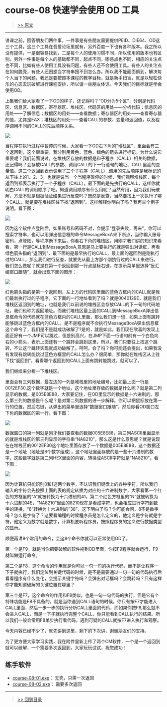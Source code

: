 # course-08 快速学会使用 OD 工具

> [>> 原文](https://www.52pojie.cn/thread-1359848-1-1.html)

------

讲课之前，回答朋友们两件事，一件事是有些朋友需要提供PEID、DIE64、OD这三个工具，这三个工具在吾爱论坛里就有，另外百度一下也有各种版本。我之所以没有提供，一是很容易找到，二是每个人的使用习惯不同，所以使用的版本也有区别。另外一件事是每个人的基础都不同，起点不同，困惑点也不同，相应的关注点也不同，比如有些人使用工具没有问题，有些人还不会使用工具。有些人的关注点在如何脱壳，有些人还困惑当字符串搜不到怎么办。所以我不能面面俱到，解决每个人当下的问题，我还是要按照本课程的教学目标，就是新手扫盲，就是以轻松快乐的心态去玩破解进行课程安排，所以请一些朋友体谅。今天我们的目标就是学会使用OD。

上集我们给大家看了一下OD的样子，还记得吗？“OD分为5个区”，分别是代码区、信息区、数据区、寄存器区、堆栈区。代码区的用处——分析代码；信息区的用处——了解信息；数据区的用处——查看数据；寄存器区的用处——查看寄存器的值，尤其是EAX；堆栈区的用处——查看CALL的参数、变量和返回值，以及程序调用不同的CALL的先后顺序关系。

![](imgs/course-08-01.png)

当程序在执行过程中暂停的时候，大家看一下OD右下角的“堆栈区”，里面会有三个返回到，这个很重要，我分别用黄色、蓝色、绿色的箭头进行标记。为什么说它重要呢？我们前面说过，在堆栈区存放的数据是和子程序（CALL）相关的数据，还记得吗？会存放CALL的参数、调用CALL的下一行语句的地址、CALL里面的变量值。这三个返回到表示调用了三个子程序（CALL）,调用的先后顺序是我标记的从下往上的1、2、3，也就是说当一个当程序暂停的时候，我们观察堆栈区，每个返回到都表示执行了一个子程序（CALL），最下面的是先执行的CALL，这样你就明白CALL的调用顺序了吧。知道调用顺序有什么用呢？当然有用，因为我们玩破解，方法不就是根据验证结果进行反查吗？既然是反查，当然要找上一次执行了哪个CALL，就是要在堆栈区往下找“返回到”。这样解释你明白了吗？我再举个例子说明，看下图：

![](imgs/course-08-02.png)

因为这个软件点登陆后，如果账号和密码不对，会提示“登录失败，再来”，你可以搜索字符串，也可以用弹出信息框的命令MessageBoxA来下断点，当你输入账号密码，点登陆，等程序断下来后，你看右下角的堆栈区，用刚才我们讲的知识来看看，第一行是CALL到MessageBoxA,意思是马上要执行的就是弹出对话框，再看绿色箭头指的“返回到”，最下面的是最早执行的CALL，最上面的返回到是刚执行过的CALL，那么我们进行反查，就要先从最上方那个刚执行过的CALL来进行。我们怎么做呢？就是在第一个返回到那一行点鼠标右键，在提示菜单里选择“反汇编窗口跟随”，就会出现下面的图示：

![](imgs/course-08-03.png)

红色箭头指的是第一个返回到，左上方的代码区里面的蓝色方框内的CALL就是我们最新执行过的子程序，它下面的一行地址看到了吗？就是0040129E，就是我们堆栈区返回到的地址，也就是我们以前说的堆栈区会存放CALL的下一句的代码地址，我们也称为返回地址。而我们堆栈区最上面的CALL到MessageBoxA弹出信息框命令的代码就在蓝色方框内的CALL里面，那么我们想一想，如果上面有跳转能够跳过蓝色方框内的CALL，是不是程序就不会执行MessageBoxA弹出信息框这个命令了，我们是不是就成功破解了?是的，就是如此。我们现在欣喜的发现上面正好有一个JMP可以跳过，但是别高兴，在JMP下面一行语句前有一个白色向右的小箭头，表示上面还有一个跳转会跳到这里，所以，我们只要往上找这个跳转，不让这个跳转实现就成功破解了。呵呵，会了吗？你可能还会提出，如果我没有发现有跳转能跳过蓝色方框里的CALL怎么办？很简单，那你就在堆栈区从上往下找“返回到”，看看哪个返回到的CALL上面有跳转能跳过，就可以了。

我们继续来分析一下堆栈区。

里面会有三列数据，最左边的一列是堆栈里的地址编号，比如最上面一行是0012EF30,这个数字就是一个地址，这个地址里存放的数据是什么呢？就是第二列显示的数据，是005E8E88，大家要记住，在OD里显示的数据是十六进制的。那么第三列的数据是什么呢？是对第二列数据的进一步解释。你可以把鼠标放在第一行的位置，然后右键，从弹出的菜单里选择“数据窗口跟随”，然后你看OD窗口左下角的数据区的第一行。看下图：

![](imgs/course-08-04.png)

数据窗口的第一列就是刚才我们要查看的数据005E8E88，第三列ASCII里面显示的就是堆栈区的第三列显示的字符串“NA8210”。那么这是什么意思呢？就是说现在在堆栈区的0012EF30这个地址里面存放了一个数据是005E8E88，这个数据还是一个地址（地址是8个数字组成），这个地址里面存放的是一些十六进制的数字，这些数字就是第二列HEX里面的内容，转换成ASCII字符就是“NA8210”。看下图：

![](imgs/course-08-05.png)

因为计算机只能识别0和1这两个数字，不认识我们键盘上的各种字符，所以我们输入的字符会先按照上面的表的规定转换为对应的十六进制数字，大家看第一个红色的方框里的“A”就被转换为十六进制的41，第二个红色方框里的“N”就被转换为十六进制的4E，“NA8210”里面的8210现在是看成字符，也会相应进行字符到数字的转换，“8”转换为十六进制的“38”，这下明白了吗？你可能会问，8不是数字吗？怎么是字符了？这要看编程的时候程序员是怎么定义的，他定义是字符就是字符，他定义为数字就是数字，计算机要听程序员，按照程序员的定义进行数据类型的显示。

顺便再讲8个常用的命令，会这8个命令你就可以正常使用OD了。

第一个是F9，就是当你把要破解的软件拖到OD里面，你按F9程序就会运行，F9就叫做运行命令。

第二个是F8，这个命令的作用就是你可以一句一句的执行代码，而不是让程序一下子就执行，我们定位到关键代码的时候，是不是需要通过一句一句的代码执行后看看程序有什么变化，会提示关键字符吗？会弹出对话框吗？会跳转吗？只有这样你才能知道破解的关键位置在哪里？

第三个是F7，这个命令的作用和F8类似，也是一句一句代码的执行，但是它有个特殊功能是F8不具备的，就是当你遇到CALL语句的时候，你只有按F7才能进入CALL里面，然后一步一步的执行分析CALL里面的代码，而如果你按F8,那么就不会进入CALL，而是一下子就执行完整个CALL，你只能看到CALL执行的结果。所以我们一般会常用F8单步执行看代码，遇到可疑的CALL就按F7进入执行和观察。

今天内容已经不少了，就先讲到这里，剩下的下次讲，谢谢朋友们的支持。


为了更方便大家学习实践，我在附件里新上传了两个CM软件，一个是一个返回到就可以破解，一个需要多次返回到，大家玩玩试试，祝您成功！

## 练手软件

- [course-08-01.exe](PEs/course-08-01.exe)： 无壳，只需一次返回
- [course-08-02.exe](PEs/course-08-02.exe)： 需要多次返回

------

> [>> 回到目录](README.md)

